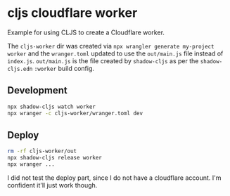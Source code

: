 # cljs cloudflare worker

Example for using CLJS to create a Cloudflare worker.

The `cljs-worker` dir was created via `npx wrangler generate my-project worker` and the `wranger.toml` updated to use the `out/main.js` file instead of `index.js`. `out/main.js` is the file created by `shadow-cljs` as per the `shadow-cljs.edn` `:worker` build config.


## Development

```sh
npx shadow-cljs watch worker
npx wranger -c cljs-worker/wranger.toml dev
```

## Deploy
```sh
rm -rf cljs-worker/out
npx shadow-cljs release worker
npx wranger ...
```

I did not test the deploy part, since I do not have a cloudflare account. I'm confident it'll just work though.
